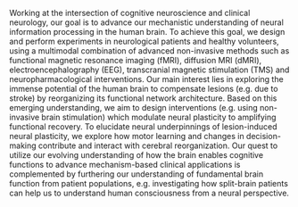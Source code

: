 Working at the intersection of cognitive neuroscience and clinical neurology, our goal is to advance our mechanistic understanding of neural information processing in the human brain. To achieve this goal, we design and perform experiments in neurological patients and healthy volunteers, using a multimodal combination of advanced non-invasive methods such as functional magnetic resonance imaging (fMRI), diffusion MRI (dMRI), electroencephalography (EEG), transcranial magnetic stimulation (TMS) and neuropharmacological interventions. Our main interest lies in exploring the immense potential of the human brain to compensate lesions (e.g. due to stroke) by reorganizing its functional network architecture. Based on this emerging understanding, we aim to design interventions (e.g. using non-invasive brain stimulation) which modulate neural plasticity to amplifying functional recovery. To elucidate neural underpinnings of lesion-induced neural plasticity, we explore how motor learning and changes in decision-making contribute and interact with cerebral reorganization. Our quest to utilize our evolving understanding of how the brain enables cognitive functions to advance mechanism-based clinical applications is complemented by furthering our understanding of fundamental brain function from patient populations, e.g. investigating how split-brain patients can help us to understand human consciousness from a neural perspective.<br/>
<br/>
<br/>
